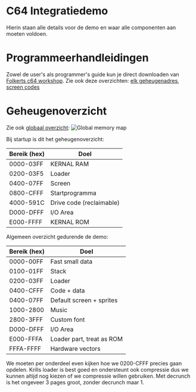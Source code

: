 # C64 Integratiedemo

Hierin staan alle details voor de demo en waar alle componenten aan moeten voldoen.

# Programmeerhandleidingen

Zowel de user's als programmer's guide kun je direct downloaden van [Folkerts c64 workshop](https://github.com/FolkertVanVerseveld/workshop/releases/download/v0.2/guides.zip).
Zie ook deze overzichten: [elk geheugenadres](http://sta.c64.org/cbm64mem.html), [screen codes](http://sta.c64.org/cbm64scr.html)

# Geheugenoverzicht

Zie ook [globaal overzicht](https://www.c64-wiki.com/wiki/Memory_Map):
![Global memory map](https://www.c64-wiki.com/images/5/51/Memory_Map.png)

Bij startup is dit het geheugenoverzicht:

Bereik (hex) | Doel
-------------|-----
0000-03FF    | KERNAL RAM
0200-03F5    | Loader
0400-07FF    | Screen
0800-CFFF    | Startprogramma
4000-591C    | Drive code (reclaimable)
D000-DFFF    | I/O Area
E000-FFFF    | KERNAL ROM

Algemeen overzicht gedurende de demo:

Bereik (hex) | Doel
-------------|-----
0000-00FF    | Fast small data
0100-01FF    | Stack
0200-03FF    | Loader
0400-CFFF    | Code + data
0400-07FF    | Default screen + sprites
1000-2800    | Music
2800-3FFF    | Custom font
D000-DFFF    | I/O Area
E000-FFFA    | Loader part, treat as ROM
FFFA-FFFF    | Hardware vectors

We moeten per onderdeel even kijken hoe we 0200-CFFF precies gaan opdelen. Krills loader is best goed en ondersteunt ook compressie dus we kunnen altijd nog kiezen of we compressie willen gebruiken. Met decrunch is het ongeveer 3 pages groot, zonder decrunch maar 1.
